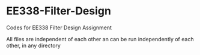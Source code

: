 # EE338-Filter-Design
Codes for EE338 Filter Design Assignment

All files are independent of each other an can be run independently of each other, in any directory
